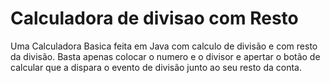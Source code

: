 # Calculadora de divisao com Resto
 Uma Calculadora Basica feita em Java com calculo de divisão e com resto da divisão. Basta apenas colocar o numero e o divisor e apertar o botão de calcular que a dispara o evento de divisão junto ao seu resto da conta.
